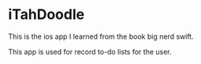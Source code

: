 # iTahDoodle

This is the ios app I learned from the book big nerd swift.

This app is used for record to-do lists for the user.
